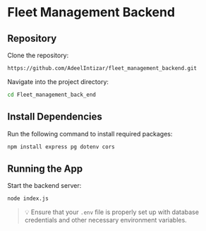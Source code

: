 # Fleet Management Backend

## Repository

Clone the repository:

```bash
https://github.com/AdeelIntizar/fleet_management_backend.git
```

Navigate into the project directory:

```bash
cd Fleet_management_back_end
```

## Install Dependencies

Run the following command to install required packages:

```bash
npm install express pg dotenv cors
```

## Running the App

Start the backend server:

```bash
node index.js
```

> 💡 Ensure that your `.env` file is properly set up with database credentials and other necessary environment variables.

